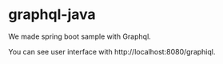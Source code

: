 # graphql-java

We made spring boot sample with Graphql.

You can see user interface with http://localhost:8080/graphiql.
